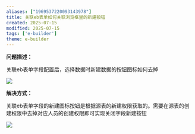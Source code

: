 ```yaml
---
aliases: ["1969537220093143978"]
title: 关联eb表单如何关联浏览框里的新建按钮
created: 2025-07-15
modified: 2025-07-15
tags: ['e-builder']
theme: e-builder
---
```


**问题描述：**

关联eb表单字段配置后，选择数据时新建数据的按钮图标如何去掉

![](18b601a58d9dae6a70f71f11daa938ac.jpg)

**解决方式：**

关联eb表单字段的新建图标按钮是根据源表的新建权限获取的。需要在源表的创建权限中去掉对应人员的创建权限即可实现关闭字段新建按钮

![](11c54607985c52033151df29c62d4f08.jpg)